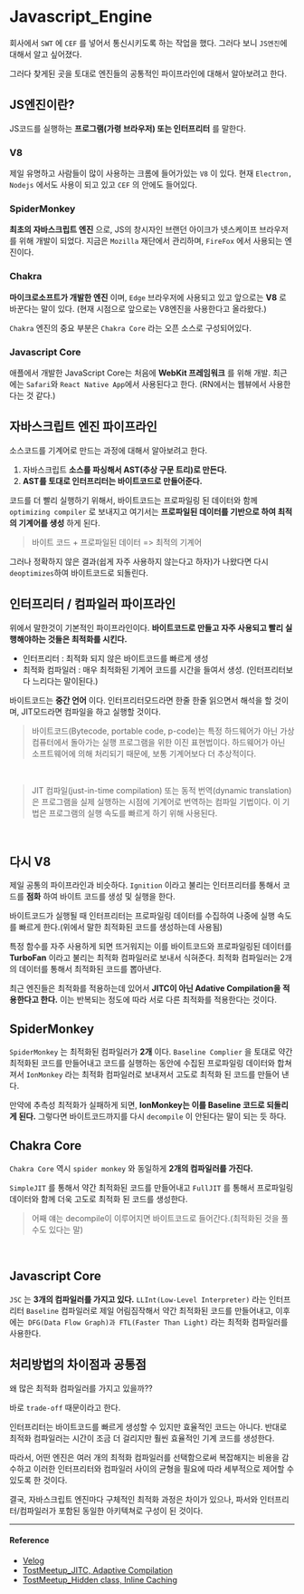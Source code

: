 # Javascript_Engine

회사에서 `SWT` 에 `CEF` 를 넣어서 통신시키도록 하는 작업을 했다. 그러다 보니 `JS엔진`에 대해서 알고 싶어졌다. 
<br/>

그러다 찾게된 곳을 토대로 엔진들의 공통적인 파이프라인에 대해서 알아보려고 한다.
<br/>

## JS엔진이란?

JS코드를 실행하는 **프로그램(가령 브라우저) 또는 인터프리터** 를 말한다.
<br/>

### V8

제일 유명하고 사람들이 많이 사용하는 크롬에 들어가있는 `V8` 이 있다. 현재 `Electron, Nodejs` 에서도 사용이 되고 있고 `CEF` 의 안에도 들어있다.
<br/>

### SpiderMonkey

**최초의 자바스크립트 엔진** 으로, JS의 창시자인 브랜던 아이크가 넷스케이프 브라우저를 위해 개발이 되었다. 지금은 `Mozilla` 재단에서 관리하며, `FireFox` 에서 사용되는 엔진이다.
<br/>

### Chakra

**마이크로소프트가 개발한 엔진** 이며, `Edge` 브라우저에 사용되고 있고 앞으로는 **V8** 로 바꾼다는 말이 있다. (현재 시점으로 앞으로는 V8엔진을 사용한다고 올라왔다.)
<br/>

`Chakra` 엔진의 중요 부분은 `Chakra Core` 라는 오픈 소스로 구성되어있다.
<br/>

### Javascript Core

애플에서 개발한 JavaScript Core는 처음에 **WebKit 프레임워크** 를 위해 개발. 최근에는 `Safari`와 `React Native App`에서 사용된다고 한다. (RN에서는 웹뷰에서 사용한다는 것 같다.)
<br/>

## 자바스크립트 엔진 파이프라인

소스코드를 기계어로 만드는 과정에 대해서 알아보려고 한다. 
<br/>

1.  자바스크립트 **소스를 파싱해서 AST(추상 구문 트리)로 만든다.**
2. **AST를 토대로 인터프리터는 바이트코드로 만들어준다.**

코드를 더 빨리 실행하기 위해서, 바이트코드는 프로파일링 된 데이터와 함께 `optimizing compiler` 로 보내지고 여기서는 **프로파일된 데이터를 기반으로 하여 최적의 기계어를 생성** 하게 된다.

> 바이트 코드  + 프로파일된 데이터 => 최적의 기계어

그러나 정확하지 않은 결과(쉽게 자주 사용하지 않는다고 하자)가 나왔다면 다시 `deoptimizes`하여 바이트코드로 되돌린다.
<br/>

## 인터프리터 / 컴파일러 파이프라인

위에서 말한것이 기본적인 파이프라인이다. **바이트코드로 만들고 자주 사용되고 빨리 실행해야하는 것들은 최적화를 시킨다.**
<br/>

- 인터프리터 : 최적화 되지 않은 바이트코드를 빠르게 생성
- 최적화 컴파일러 : 매우 최적화된 기계어 코드를 시간을 들여서 생성. (인터프리터보다 느리다는 말이된다.)

바이트코드는 **중간 언어** 이다. 인터프리터모드라면 한줄 한줄 읽으면서 해석을 할 것이며, JIT모드라면 컴파일을 하고 실행할 것이다.
<br/>

> 바이트코드(Bytecode, portable code, p-code)는 특정 하드웨어가 아닌 가상 컴퓨터에서 돌아가는 실행 프로그램을 위한 이진 표현법이다. 하드웨어가 아닌 소프트웨어에 의해 처리되기 때문에, 보통 기계어보다 더 추상적이다.
<br/>

> JIT 컴파일(just-in-time compilation) 또는 동적 번역(dynamic translation)은 프로그램을 실제 실행하는 시점에 기계어로 번역하는 컴파일 기법이다. 이 기법은 프로그램의 실행 속도를 빠르게 하기 위해 사용된다.
<br/>

## 다시 V8

제일 공통의 파이프라인과 비슷하다. `Ignition` 이라고 불리는 인터프리터를 통해서 코드를 **점화** 하여 바이트 코드를 생성 및 실행을 한다. 
<br/>

바이트코드가 실행될 때 인터프리터는 프로파일링 데이터를 수집하여 나중에 실행 속도를 빠르게 한다.(위에서 말한 최적화된 코드를 생성하는데 사용됨)
<br/>

특정 함수를 자주 사용하게 되면 뜨거워지는 이를 바이트코드와 프로파일링된 데이터를 **TurboFan** 이라고 불리는 최적화 컴파일러로 보내서 식혀준다. 최적화 컴파일러는 2개의 데이터를 통해서 최적화된 코드를 뽑아낸다.
<br/>

최근 엔진들은 최적화를 적용하는데 있어서 **JITC이 아닌 Adative Compilation을 적용한다고 한다.** 이는 반복되는 정도에 따라 서로 다른 최적화를 적용한다는 것이다.
<br/>

## SpiderMonkey   

`SpiderMonkey` 는 최적화된 컴파일러가 **2개** 이다. `Baseline Complier` 을 토대로 약간 최적화된 코드를 만들어내고 코드를 실행하는 동안에 수집된 프로파일링 데이터와 합쳐져서 `IonMonkey` 라는 최적화 컴파일러로 보내져서 고도로 최적화 된 코드를 만들어 낸다.
<br/>

만약에 추측성 최적화가 실패하게 되면, **IonMonkey는 이를 Baseline 코드로 되돌리게 된다.** 그렇다면 바이트코드까지를 다시 `decompile` 이 안된다는 말이 되는 듯 하다.
<br/>

## Chakra Core

`Chakra Core` 역시 `spider monkey` 와 동일하게 **2개의 컴파일러를 가진다.** 
<br/>

`SimpleJIT` 를 통해서 약간 최적화된 코드를 만들어내고 `FullJIT` 를 통해서 프로파일링 데이터와 함께 더욱 고도로 최적화 된 코드를 생성한다. 
<br/>

> 어째 얘는 decompile이 이루어지면 바이트코드로 들어간다.(최적화된 것을 풀수도 있다는 말)
<br/>

## Javascript Core

`JSC` 는 **3개의 컴파일러를 가지고 있다.** `LLInt(Low-Level Interpreter)` 라는 인터프리터 `Baseline` 컴파일러로 제일 어림짐작해서 약간 최적화된 코드를 만들어내고, 이후에는` DFG(Data Flow Graph)과 FTL(Faster Than Light)` 라는 최적화 컴파일러를 사용한다.
<br/>

## 처리방법의 차이점과 공통점

왜 많은 최적화 컴파일러를 가지고 있을까?? 
<br/>

바로 `trade-off` 때문이라고 한다.
<br/>

인터프리터는 바이트코드를 빠르게 생성할 수 있지만 효율적인 코드는 아니다. 반대로 최적화 컴파일러는 시간이 조금 더 걸리지만 훨씬 효율적인 기계 코드를 생성한다. 
<br/>

따라서, 어떤 엔진은 여러 개의 최적화 컴파일러를 선택함으로써 복잡해지는 비용을 감수하고 이러한 인터프리터와 컴파일러 사이의 균형을 필요에 따라 세부적으로 제어할 수 있도록 한 것이다. 

결국, 자바스크립트 엔진마다 구체적인 최적화 과정은 차이가 있으나, 파서와 인터프리터/컴파일러가 포함된 동일한 아키텍쳐로 구성이 된 것이다.
<br/>

---

#### Reference 

- [Velog](https://velog.io/@godori/JavaScript-%EC%97%94%EC%A7%84-%ED%86%BA%EC%95%84%EB%B3%B4%EA%B8%B0-mdjowmjlcb)
- [TostMeetup_JITC, Adaptive Compilation](https://meetup.toast.com/posts/77)
- [TostMeetup_Hidden class, Inline Caching](https://meetup.toast.com/posts/78)
